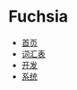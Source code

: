 # Fuchsia

* [首页](README.md)
* [词汇表](glossary.md)
* [开发](development/README.md)
* [系统](the-book/README.md)


[首页]: README.md
[logo]: /images/fuchsia-logo-32x32.png
<!--stackedit_data:
eyJoaXN0b3J5IjpbMTUzMDA3MDI2OF19
-->